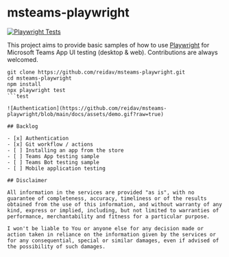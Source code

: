 # msteams-playwright

[![Playwright Tests](https://github.com/reidav/msteams-playwright/actions/workflows/integration.yml/badge.svg)](https://github.com/reidav/msteams-playwright/actions/workflows/integration.yml)

This project aims to provide basic samples of how to use [Playwright](https://playwright.dev) 
for Microsoft Teams App UI testing (desktop & web). Contributions are always welcomed.

```shell
git clone https://github.com/reidav/msteams-playwright.git
cd msteams-playwright
npm install
npx playwright test
```test

![Authentication](https://github.com/reidav/msteams-playwright/blob/main/docs/assets/demo.gif?raw=true)

## Backlog 

- [x] Authentication
- [x] Git workflow / actions
- [ ] Installing an app from the store
- [ ] Teams App testing sample
- [ ] Teams Bot testing sample
- [ ] Mobile application testing

## Disclaimer 

All information in the services are provided "as is", with no guarantee of completeness, accuracy, timeliness or of the results obtained from the use of this information, and without warranty of any kind, express or implied, including, but not limited to warranties of performance, merchantability and fitness for a particular purpose.

I won't be liable to You or anyone else for any decision made or action taken in reliance on the information given by the services or for any consequential, special or similar damages, even if advised of the possibility of such damages.
